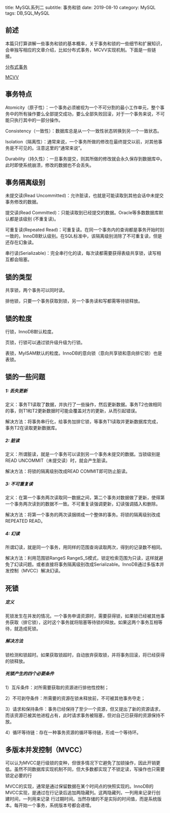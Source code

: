 title: MySQL系列二
subtitle: 事务和锁
date: 2019-08-10
category: MySQL
tags: DB,SQL,MySQL

## 前述

本篇只打算讲解一些事务和锁的基本概率，关于事务和锁的一些细节和扩展知识，会单独写相应的文章介绍，比如分布式事务，MCVV实现机制。下面是一些链接。

[分布式事务]()

[MCVV]()

## 事务特点

Atomicity（原子性）：一个事务必须被视为一个不可分割的最小工作单元，整个事务中的所有操作要么全部提交成功，要么全部失败回滚，对于一个事务来说，不可能只执行其中的一部分操作。

Consistency（一致性）：数据库总是从一个一致性状态转换到另一个一致状态。

Isolation（隔离性）：通常来说，一个事务所做的修改在最终提交以前，对其他事务是不可见的。注意这里的“通常来说”。

Durability（持久性）：一旦事务提交，则其所做的修改就会永久保存到数据库中。此时即使系统崩溃，修改的数据也不会丢失。

## 事务隔离级别

未提交读(Read Uncommitted)：允许脏读，也就是可能读取到其他会话中未提交事务修改的数据。

提交读(Read Committed)：只能读取到已经提交的数据。Oracle等多数数据库默认都是该级别 (不重复读)。

可重复读(Repeated Read)：可重复读。在同一个事务内的查询都是事务开始时刻一致的，InnoDB默认级别。在SQL标准中，该隔离级别消除了不可重复读，但是还存在幻象读。

串行读(Serializable)：完全串行化的读，每次读都需要获得表级共享锁，读写相互都会阻塞。

## 锁的类型

共享锁，两个事务可以同时读。

排他锁，只要一个事务获取到锁，另一个事务读和写都需等待锁释放。

## 锁的粒度

行锁，InnoDB默认粒度。

页锁，行锁可以通过锁升级升级为行锁。

表锁，MyISAM默认的粒度。InnoDB的意向锁（意向共享锁和意向排它锁）也是表锁。

## 锁的一些问题

##### *1: 丢失更新*

定义：事务T1读取了数据，并执行了一些操作，然后更新数据。事务T2也做相同的事，则T1和T2更新数据时可能会覆盖对方的更新，从而引起错误。  

解决方法：将事务串行化，给事务加排它锁，等事务T1读取并更新数据库完成，事务T2在读取更新数据库。

##### *2: 脏读*

定义：所谓脏读，就是一个事务可以读到另一个事务未提交的数据。当锁级别是READ UNCOMMIT（未提交读）时，就会产生脏读。

解决方法：将锁的隔离级别改成READ COMMIT即可防止脏读。

##### *3: 不可重复读*
定义：在第一个事务两次读取同一数据之间，第二个事务对数据做了更新，使得第一个事务两次读到的数据不一致。不可重复读强调更新，幻读强调插入和删除。   

解决方法：将第一个事务的两次读捆绑成一个整体的事务。将锁的隔离级别改成REPEATED READ。
##### *4: 幻读*
所谓幻读，就是同一个事务，用同样的范围查询读取两次，得到的记录数不相同。  

解决方法：利用范围锁RangeS RangeS_S模式，锁定检索范围为只读，这样就避免了幻读问题。或者直接将事务隔离级别改成Serializable。InnoDB通过多版本并发控制（MVCC）解决幻读。

## 死锁

##### *定义*

死锁发生在并发的情况。一个事务申请资源时，需要获得锁，如果锁已经被其他事务获取（排它锁），这时这个事务就将阻塞等待锁的释放。如果这两个事务互相等待，就造成死锁。    

##### *解决方法*

锁检测和锁超时。如果获取锁超时，自动放弃获取锁，并将事务回滚，将已经获得的锁释放。

##### *死锁产生的四个必要条件*

1）互斥条件：对所需要获取的资源进行排他性控制；

2）不可剥夺条件：所需要的资源在锁未释放前，不可被其他事务夺走；

3）请求和保持条件：事务已经保持了至少一个资源，但又提出了新的资源请求，而该资源已被其他进程占有，此时请求事务被阻塞，但对自己已获得的资源保持不放。

4）循环等待链：存在一种事务资源的循环等待链，形成一个等待环。

## 多版本并发控制（MVCC）
可以认为MVCC是行级锁的变种，但很多情况下它避免了加锁操作，因此开销更低。虽然不同数据库实现机制不同，但大多数都实现了不锁定读，写操作也只需要锁定必要的行    

MVCC的实现，通常是通过保留数据在某个时间点的快照实现的。InnoDB的MVCC实现，是通过在行记录后追加两隐藏列。这两隐藏列，一列用来记录行创建时间，一列用来记录
行过期时间。当然存储的不是实际的时间值，而是系统版本。每开始一个事务，系统版本号都会递增。
